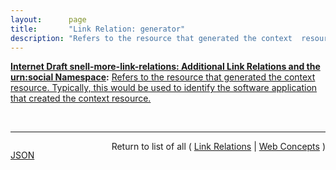 ```yaml
---
layout:      page
title:       "Link Relation: generator"
description: "Refers to the resource that generated the context  resource. Typically, this would be used to identify the software application that created the context resource."
---
```


**[Internet Draft snell-more-link-relations: Additional Link Relations and the urn:social Namespace](/specs/IETF/I-D/snell-more-link-relations "This specification defines a number of additional Link Relation Types that can used for a variety of purposes."):** [Refers to the resource that generated the context  resource. Typically, this would be used to identify the software application that created the context resource.](http://tools.ietf.org/html/draft-snell-more-link-relations#section-3 "Read documentation for Link Relation &#34;generator&#34;")

<br/>
<hr/>

<p style="float : left"><a href="generator.json" title="JSON representing this particular Web Concept">JSON</a></p>
<p style="text-align: right">Return to list of all ( <a href="../link-relations">Link Relations</a> | <a href="../">Web Concepts</a> )</p>
